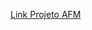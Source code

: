 
<a href="https://docs.google.com/document/d/1Oq0zAulNzBzrYj-vpnWYsVM4Oeb0u5dp7P_quW3ViNc/edit?usp=sharing"> Link Projeto AFM</a>
